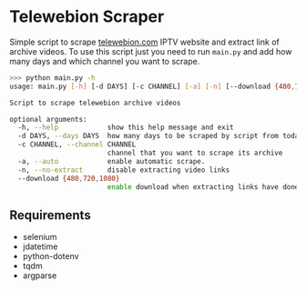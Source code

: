 # Telewebion Scraper
Simple script to scrape [telewebion.com](https://telewebion.com/) IPTV website and extract link of archive videos. To use this script just you need to run `main.py` and add how many days and which channel you want to scrape.
```bash
>>> python main.py -h
usage: main.py [-h] [-d DAYS] [-c CHANNEL] [-a] [-n] [--download {480,720,1080}]

Script to scrape telewebion archive videos

optional arguments:
  -h, --help            show this help message and exit
  -d DAYS, --days DAYS  how many days to be scraped by script from today to the past
  -c CHANNEL, --channel CHANNEL
                        channel that you want to scrape its archive
  -a, --auto            enable automatic scrape.
  -n, --no-extract      disable extracting video links
  --download {480,720,1080}
                        enable download when extracting links have done.
```

## Requirements
- selenium
- jdatetime
- python-dotenv
- tqdm
- argparse
